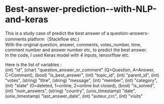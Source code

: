 # Best-answer-prediction--with-NLP-and-keras
This is a study case of predict the best answer of a question-answers-comments platform（Stackflow etc.)  
With the original question, answer, comments, votes_number, time, comment number and answer number etc, to predict the best answer.  
In the code, I used Keras model with 4 inputs, tensorflow etc.  

Here is the list of variables :   
(int) "id", (char) "question_answer_or_comment" (Q=Question, A=Answer, C=Comment), (bool) "is_best_answer", (int) "topic_id", (int) "parent_id", (int) "votes", (string) "titre", (string) "message", (int) "member", (int) "category", (int) "state" (0=deleted, 1=online, 2=online but closed), (bool) "is_solved", (int) "num_answers", (string) "country", (unix_timestamp) "date", (unix_timestamp) "last_answer_date", (int) "auteur_crc", (int) "visits"
